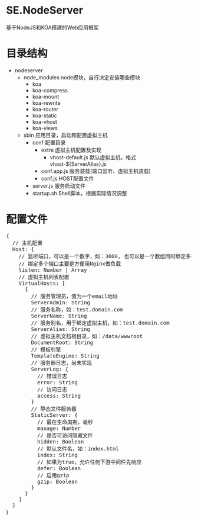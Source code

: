# SE.NodeServer
基于NodeJS和KOA搭建的Web应用框架 

# 目录结构
+ nodeserver
  + node_modules  node模块，自行决定安装哪些模块
    + koa
    + koa-compress
    + koa-mount
    + koa-rewrite
    + koa-router
    + koa-static
    + koa-vhost
    + koa-views
  + sbin  应用目录，启动和配置虚拟主机
    + conf  配置目录
      + extra 虚拟主机配置及实现
        - vhost-default.js  默认虚拟主机，格式 vhost-${ServerAlias}.js
      - conf.app.js 服务装载(端口监听、虚拟主机装载)
      - conf.js HOST配置文件
    - server.js 服务启动文件
    - startup.sh  Shell脚本，根据实际情况调整

# 配置文件
<pre>
{
  // 主机配置
  Host: {
    // 监听端口，可以是一个数字，如：3000, 也可以是一个数组同时绑定多个端口，如：[3000, 3001, 3002]
    // 绑定多个端口主要是方便用Nginx做负载
    listen: Number | Array
    // 虚拟主机列表配置
    VirtualHosts: [
      {
        // 服务管理员，值为一个email地址
        ServerAdmin: String
        // 服务名称，如：test.domain.com
        ServerName: String
        // 服务别名，用于绑定虚拟主机，如：test.domain.com
        ServerAlias: String
        // 虚拟主机文档根目录，如：/data/wwwroot
        DocumentRoot: String
        // 模板引擎
        TemplateEngine: String
        // 服务器日志，尚未实现
        ServerLog: {
          // 错误日志
          error: String
          // 访问日志
          access: String
        }
        // 静态文件服务器
        StaticServer: {
          // 最在生命周期，毫秒
          maxage: Number
          // 是否可访问隐藏文件
          hidden: Boolean
          // 默认文件名，如：index.html
          index: String
          // 如果为true，允许任何下游中间件先响应
          defer: Boolean
          // 启用gzip
          gzip: Boolean
        }
      }
    ]
  }
｝
</pre>

